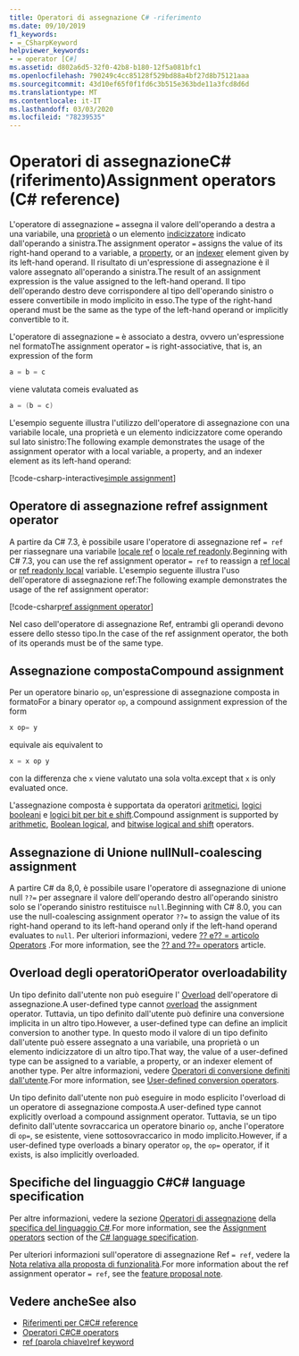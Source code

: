 ```yaml
---
title: Operatori di assegnazione C# -riferimento
ms.date: 09/10/2019
f1_keywords:
- =_CSharpKeyword
helpviewer_keywords:
- = operator [C#]
ms.assetid: d802a6d5-32f0-42b8-b180-12f5a081bfc1
ms.openlocfilehash: 790249c4cc85128f529bd88a4bf27d8b75121aaa
ms.sourcegitcommit: 43d10ef65f0f1fd6c3b515e363bde11a3fcd8d6d
ms.translationtype: MT
ms.contentlocale: it-IT
ms.lasthandoff: 03/03/2020
ms.locfileid: "78239535"
---
```

# <a name="assignment-operators-c-reference"></a><span data-ttu-id="7a943-102">Operatori di assegnazioneC# (riferimento)</span><span class="sxs-lookup"><span data-stu-id="7a943-102">Assignment operators (C# reference)</span></span>

<span data-ttu-id="7a943-103">L'operatore di assegnazione `=` assegna il valore dell'operando a destra a una variabile, una [proprietà](../../programming-guide/classes-and-structs/properties.md) o un elemento [indicizzatore](../../programming-guide/indexers/index.md) indicato dall'operando a sinistra.</span><span class="sxs-lookup"><span data-stu-id="7a943-103">The assignment operator `=` assigns the value of its right-hand operand to a variable, a [property](../../programming-guide/classes-and-structs/properties.md), or an [indexer](../../programming-guide/indexers/index.md) element given by its left-hand operand.</span></span> <span data-ttu-id="7a943-104">Il risultato di un'espressione di assegnazione è il valore assegnato all'operando a sinistra.</span><span class="sxs-lookup"><span data-stu-id="7a943-104">The result of an assignment expression is the value assigned to the left-hand operand.</span></span> <span data-ttu-id="7a943-105">Il tipo dell'operando destro deve corrispondere al tipo dell'operando sinistro o essere convertibile in modo implicito in esso.</span><span class="sxs-lookup"><span data-stu-id="7a943-105">The type of the right-hand operand must be the same as the type of the left-hand operand or implicitly convertible to it.</span></span>

<span data-ttu-id="7a943-106">L'operatore di assegnazione `=` è associato a destra, ovvero un'espressione nel formato</span><span class="sxs-lookup"><span data-stu-id="7a943-106">The assignment operator `=` is right-associative, that is, an expression of the form</span></span>

```csharp
a = b = c
```

<span data-ttu-id="7a943-107">viene valutata come</span><span class="sxs-lookup"><span data-stu-id="7a943-107">is evaluated as</span></span>

```csharp
a = (b = c)
```

<span data-ttu-id="7a943-108">L'esempio seguente illustra l'utilizzo dell'operatore di assegnazione con una variabile locale, una proprietà e un elemento indicizzatore come operando sul lato sinistro:</span><span class="sxs-lookup"><span data-stu-id="7a943-108">The following example demonstrates the usage of the assignment operator with a local variable, a property, and an indexer element as its left-hand operand:</span></span>

[!code-csharp-interactive[simple assignment](~/samples/snippets/csharp/language-reference/operators/AssignmentOperator.cs#Simple)]

## <a name="ref-assignment-operator"></a><span data-ttu-id="7a943-109">Operatore di assegnazione ref</span><span class="sxs-lookup"><span data-stu-id="7a943-109">ref assignment operator</span></span>

<span data-ttu-id="7a943-110">A partire da C# 7.3, è possibile usare l'operatore di assegnazione ref `= ref` per riassegnare una variabile [locale ref](../keywords/ref.md#ref-locals) o [locale ref readonly](../keywords/ref.md#ref-readonly-locals).</span><span class="sxs-lookup"><span data-stu-id="7a943-110">Beginning with C# 7.3, you can use the ref assignment operator `= ref` to reassign a [ref local](../keywords/ref.md#ref-locals) or [ref readonly local](../keywords/ref.md#ref-readonly-locals) variable.</span></span> <span data-ttu-id="7a943-111">L'esempio seguente illustra l'uso dell'operatore di assegnazione ref:</span><span class="sxs-lookup"><span data-stu-id="7a943-111">The following example demonstrates the usage of the ref assignment operator:</span></span>

[!code-csharp[ref assignment operator](~/samples/snippets/csharp/language-reference/operators/AssignmentOperator.cs#RefAssignment)]

<span data-ttu-id="7a943-112">Nel caso dell'operatore di assegnazione Ref, entrambi gli operandi devono essere dello stesso tipo.</span><span class="sxs-lookup"><span data-stu-id="7a943-112">In the case of the ref assignment operator, the both of its operands must be of the same type.</span></span>

## <a name="compound-assignment"></a><span data-ttu-id="7a943-113">Assegnazione composta</span><span class="sxs-lookup"><span data-stu-id="7a943-113">Compound assignment</span></span>

<span data-ttu-id="7a943-114">Per un operatore binario `op`, un'espressione di assegnazione composta in formato</span><span class="sxs-lookup"><span data-stu-id="7a943-114">For a binary operator `op`, a compound assignment expression of the form</span></span>

```csharp
x op= y
```

<span data-ttu-id="7a943-115">equivale a</span><span class="sxs-lookup"><span data-stu-id="7a943-115">is equivalent to</span></span>

```csharp
x = x op y
```

<span data-ttu-id="7a943-116">con la differenza che `x` viene valutato una sola volta.</span><span class="sxs-lookup"><span data-stu-id="7a943-116">except that `x` is only evaluated once.</span></span>

<span data-ttu-id="7a943-117">L'assegnazione composta è supportata da operatori [aritmetici](arithmetic-operators.md#compound-assignment), [logici booleani](boolean-logical-operators.md#compound-assignment) e [logici bit per bit e shift](bitwise-and-shift-operators.md#compound-assignment).</span><span class="sxs-lookup"><span data-stu-id="7a943-117">Compound assignment is supported by [arithmetic](arithmetic-operators.md#compound-assignment), [Boolean logical](boolean-logical-operators.md#compound-assignment), and [bitwise logical and shift](bitwise-and-shift-operators.md#compound-assignment) operators.</span></span>

## <a name="null-coalescing-assignment"></a><span data-ttu-id="7a943-118">Assegnazione di Unione null</span><span class="sxs-lookup"><span data-stu-id="7a943-118">Null-coalescing assignment</span></span>

<span data-ttu-id="7a943-119">A partire C# da 8,0, è possibile usare l'operatore di assegnazione di unione null `??=` per assegnare il valore dell'operando destro all'operando sinistro solo se l'operando sinistro restituisce `null`.</span><span class="sxs-lookup"><span data-stu-id="7a943-119">Beginning with C# 8.0, you can use the null-coalescing assignment operator `??=` to assign the value of its right-hand operand to its left-hand operand only if the left-hand operand evaluates to `null`.</span></span> <span data-ttu-id="7a943-120">Per ulteriori informazioni, vedere [?? e?? = articolo Operators](null-coalescing-operator.md) .</span><span class="sxs-lookup"><span data-stu-id="7a943-120">For more information, see the [?? and ??= operators](null-coalescing-operator.md) article.</span></span>

## <a name="operator-overloadability"></a><span data-ttu-id="7a943-121">Overload degli operatori</span><span class="sxs-lookup"><span data-stu-id="7a943-121">Operator overloadability</span></span>

<span data-ttu-id="7a943-122">Un tipo definito dall'utente non può eseguire l' [Overload](operator-overloading.md) dell'operatore di assegnazione.</span><span class="sxs-lookup"><span data-stu-id="7a943-122">A user-defined type cannot [overload](operator-overloading.md) the assignment operator.</span></span> <span data-ttu-id="7a943-123">Tuttavia, un tipo definito dall'utente può definire una conversione implicita in un altro tipo.</span><span class="sxs-lookup"><span data-stu-id="7a943-123">However, a user-defined type can define an implicit conversion to another type.</span></span> <span data-ttu-id="7a943-124">In questo modo il valore di un tipo definito dall'utente può essere assegnato a una variabile, una proprietà o un elemento indicizzatore di un altro tipo.</span><span class="sxs-lookup"><span data-stu-id="7a943-124">That way, the value of a user-defined type can be assigned to a variable, a property, or an indexer element of another type.</span></span> <span data-ttu-id="7a943-125">Per altre informazioni, vedere [Operatori di conversione definiti dall'utente](user-defined-conversion-operators.md).</span><span class="sxs-lookup"><span data-stu-id="7a943-125">For more information, see [User-defined conversion operators](user-defined-conversion-operators.md).</span></span>

<span data-ttu-id="7a943-126">Un tipo definito dall'utente non può eseguire in modo esplicito l'overload di un operatore di assegnazione composta.</span><span class="sxs-lookup"><span data-stu-id="7a943-126">A user-defined type cannot explicitly overload a compound assignment operator.</span></span> <span data-ttu-id="7a943-127">Tuttavia, se un tipo definito dall'utente sovraccarica un operatore binario `op`, anche l'operatore di `op=`, se esistente, viene sottosovraccarico in modo implicito.</span><span class="sxs-lookup"><span data-stu-id="7a943-127">However, if a user-defined type overloads a binary operator `op`, the `op=` operator, if it exists, is also implicitly overloaded.</span></span>

## <a name="c-language-specification"></a><span data-ttu-id="7a943-128">Specifiche del linguaggio C#</span><span class="sxs-lookup"><span data-stu-id="7a943-128">C# language specification</span></span>

<span data-ttu-id="7a943-129">Per altre informazioni, vedere la sezione [Operatori di assegnazione](~/_csharplang/spec/expressions.md#assignment-operators) della [specifica del linguaggio C#](~/_csharplang/spec/introduction.md).</span><span class="sxs-lookup"><span data-stu-id="7a943-129">For more information, see the [Assignment operators](~/_csharplang/spec/expressions.md#assignment-operators) section of the [C# language specification](~/_csharplang/spec/introduction.md).</span></span>

<span data-ttu-id="7a943-130">Per ulteriori informazioni sull'operatore di assegnazione Ref `= ref`, vedere la [Nota relativa alla proposta di funzionalità](~/_csharplang/proposals/csharp-7.3/ref-local-reassignment.md).</span><span class="sxs-lookup"><span data-stu-id="7a943-130">For more information about the ref assignment operator `= ref`, see the [feature proposal note](~/_csharplang/proposals/csharp-7.3/ref-local-reassignment.md).</span></span>

## <a name="see-also"></a><span data-ttu-id="7a943-131">Vedere anche</span><span class="sxs-lookup"><span data-stu-id="7a943-131">See also</span></span>

- [<span data-ttu-id="7a943-132">Riferimenti per C#</span><span class="sxs-lookup"><span data-stu-id="7a943-132">C# reference</span></span>](../index.md)
- [<span data-ttu-id="7a943-133">Operatori C#</span><span class="sxs-lookup"><span data-stu-id="7a943-133">C# operators</span></span>](index.md)
- [<span data-ttu-id="7a943-134">ref (parola chiave)</span><span class="sxs-lookup"><span data-stu-id="7a943-134">ref keyword</span></span>](../keywords/ref.md)
